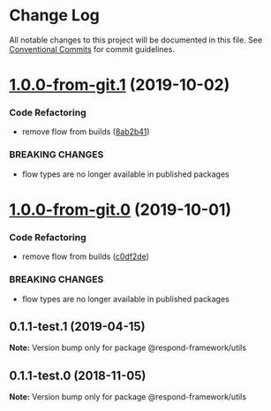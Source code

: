 # Change Log

All notable changes to this project will be documented in this file.
See [Conventional Commits](https://conventionalcommits.org) for commit guidelines.

# [1.0.0-from-git.1](https://github.com/respond-framework/rudy/tree/master/packages/utils/compare/@respond-framework/utils@0.1.1-test.1...@respond-framework/utils@1.0.0-from-git.1) (2019-10-02)


### Code Refactoring

* remove flow from builds ([8ab2b41](https://github.com/respond-framework/rudy/tree/master/packages/utils/commit/8ab2b41))


### BREAKING CHANGES

* flow types are no longer available in published
packages





# [1.0.0-from-git.0](https://github.com/respond-framework/rudy/tree/master/packages/utils/compare/@respond-framework/utils@0.1.1-test.1...@respond-framework/utils@1.0.0-from-git.0) (2019-10-01)


### Code Refactoring

* remove flow from builds ([c0df2de](https://github.com/respond-framework/rudy/tree/master/packages/utils/commit/c0df2de))


### BREAKING CHANGES

* flow types are no longer available in published
packages





## 0.1.1-test.1 (2019-04-15)

**Note:** Version bump only for package @respond-framework/utils





## 0.1.1-test.0 (2018-11-05)

**Note:** Version bump only for package @respond-framework/utils
